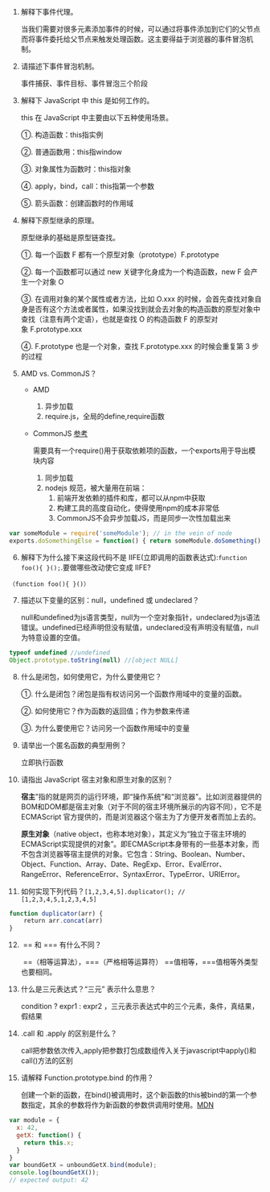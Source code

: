 1. 解释下事件代理。

    当我们需要对很多元素添加事件的时候，可以通过将事件添加到它们的父节点而将事件委托给父节点来触发处理函数。这主要得益于浏览器的事件冒泡机制。


2. 请描述下事件冒泡机制。

    事件捕获、事件目标、事件冒泡三个阶段


3. 解释下 JavaScript 中 this 是如何工作的。

    this 在 JavaScript 中主要由以下五种使用场景。

    ①. 构造函数：this指实例

    ②. 普通函数用：this指window

    ③. 对象属性为函数时：this指对象

    ④. apply，bind，call：this指第一个参数

    ⑤. 箭头函数：创建函数时的作用域
	

4. 解释下原型继承的原理。

    原型继承的基础是原型链查找。 

    ①. 每一个函数 F 都有一个原型对象（prototype）F.prototype

    ②. 每一个函数都可以通过 new 关键字化身成为一个构造函数，new F 会产生一个对象 O

    ③. 在调用对象的某个属性或者方法，比如 O.xxx 的时候，会首先查找对象自身是否有这个方法或者属性，如果没找到就会去对象的构造函数的原型对象中查找（注意有两个定语），也就是查找 O 的构造函数 F 的原型对象 F.prototype.xxx

    ④. F.prototype 也是一个对象，查找 F.prototype.xxx 的时候会重复第 3 步的过程



5. AMD vs. CommonJS？
    - AMD
        1. 异步加载
        2. require.js，全局的define,require函数

    
    - CommonJS
    [参考]( http://stackoverflow.com/questions/16521471/relation-between-commonjs-amd-and-requirejs)
    
        需要具有一个require()用于获取依赖项的函数，一个exports用于导出模块内容
        1. 同步加载
        2. nodejs 规范，被大量用在前端：
            1. 前端开发依赖的插件和库，都可以从npm中获取
            2. 构建工具的高度自动化，使得使用npm的成本非常低
            3. CommonJS不会异步加载JS，而是同步一次性加载出来

```js
var someModule = require('someModule'); // in the vein of node    
exports.doSomethingElse = function() { return someModule.doSomething() + "bar"; };
```


6. 解释下为什么接下来这段代码不是 IIFE(立即调用的函数表达式):```function foo(){ }();```.要做哪些改动使它变成 IIFE?

```（function foo(){ }()）```

7. 描述以下变量的区别：null，undefined 或 undeclared？

    null和undefined为js语言类型，null为一个空对象指针，undeclared为js语法错误。undefined已经声明但没有赋值，undeclared没有声明没有赋值，null为特意设置的空值。
```js
typeof undefined //undefined
Object.prototype.toString(null) //[object NULL]
```
8. 什么是闭包，如何使用它，为什么要使用它？

	①. 什么是闭包？闭包是指有权访问另一个函数作用域中的变量的函数。

	②. 如何使用它？作为函数的返回值；作为参数来传递

	③. 为什么要使用它？访问另一个函数作用域中的变量
		
9. 请举出一个匿名函数的典型用例？

    立即执行函数

10. 请指出 JavaScript 宿主对象和原生对象的区别？

    **宿主**”指的就是网页的运行环境，即“操作系统”和“浏览器”。比如浏览器提供的BOM和DOM都是宿主对象（对于不同的宿主环境所展示的内容不同），它不是 ECMAScript 官方提供的，而是浏览器这个宿主为了方便开发者而加上去的。

    **原生对象**（native object，也称本地对象），其定义为“独立于宿主环境的 ECMAScript实现提供的对象”。即ECMAScript本身带有的一些基本对象，而不包含浏览器等宿主提供的对象。它包含：String、Boolean、Number、Object、Function、Array、Date、RegExp、Error、EvalError、RangeError、ReferenceError、SyntaxError、TypeError、URIError。

11. 如何实现下列代码？```[1,2,3,4,5].duplicator(); // [1,2,3,4,5,1,2,3,4,5]```
```js
function duplicator(arr) {
    return arr.concat(arr)
}
```
12.  == 和 === 有什么不同？

     ==（相等运算法），===（严格相等运算符） ==值相等，===值相等外类型也要相同。

13. 什么是三元表达式？“三元” 表示什么意思？

    condition ? expr1 : expr2 ，三元表示表达式中的三个元素，条件，真结果，假结果

14. .call 和 .apply 的区别是什么？

    call把参数依次传入,apply把参数打包成数组传入关于javascript中apply()和call()方法的区别

15. 请解释 Function.prototype.bind 的作用？

    创建一个新的函数，在bind()被调用时，这个新函数的this被bind的第一个参数指定，其余的参数将作为新函数的参数供调用时使用。[MDN](https://developer.mozilla.org/zh-CN/docs/Web/JavaScript/Reference/Global_Objects/Function/bind)
```js
var module = {
  x: 42,
  getX: function() {
    return this.x;
  }
}
var boundGetX = unboundGetX.bind(module);
console.log(boundGetX());
// expected output: 42
```
